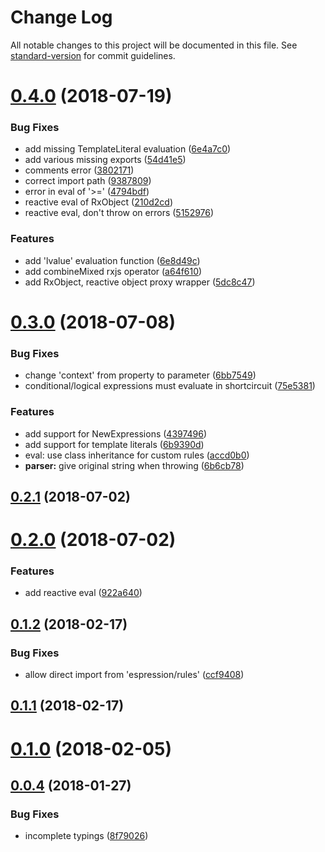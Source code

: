# Change Log

All notable changes to this project will be documented in this file. See [standard-version](https://github.com/conventional-changelog/standard-version) for commit guidelines.

<a name="0.4.0"></a>
# [0.4.0](https://github.com/ianchi/ESpression/compare/v0.3.0...v0.4.0) (2018-07-19)


### Bug Fixes

* add missing TemplateLiteral evaluation ([6e4a7c0](https://github.com/ianchi/ESpression/commit/6e4a7c0))
* add various missing exports ([54d41e5](https://github.com/ianchi/ESpression/commit/54d41e5))
* comments error ([3802171](https://github.com/ianchi/ESpression/commit/3802171))
* correct import path ([9387809](https://github.com/ianchi/ESpression/commit/9387809))
* error in eval of '>=' ([4794bdf](https://github.com/ianchi/ESpression/commit/4794bdf))
* reactive eval of RxObject ([210d2cd](https://github.com/ianchi/ESpression/commit/210d2cd))
* reactive eval, don't throw on errors ([5152976](https://github.com/ianchi/ESpression/commit/5152976))


### Features

* add 'lvalue' evaluation function ([6e8d49c](https://github.com/ianchi/ESpression/commit/6e8d49c))
* add combineMixed rxjs operator ([a64f610](https://github.com/ianchi/ESpression/commit/a64f610))
* add RxObject, reactive object proxy wrapper ([5dc8c47](https://github.com/ianchi/ESpression/commit/5dc8c47))



<a name="0.3.0"></a>
# [0.3.0](https://github.com/ianchi/ESpression/compare/v0.2.1...v0.3.0) (2018-07-08)


### Bug Fixes

* change 'context' from property to parameter ([6bb7549](https://github.com/ianchi/ESpression/commit/6bb7549))
* conditional/logical expressions must evaluate in shortcircuit ([75e5381](https://github.com/ianchi/ESpression/commit/75e5381))


### Features

* add support for NewExpressions ([4397496](https://github.com/ianchi/ESpression/commit/4397496))
* add support for template literals ([6b9390d](https://github.com/ianchi/ESpression/commit/6b9390d))
* eval: use class inheritance for custom rules ([accd0b0](https://github.com/ianchi/ESpression/commit/accd0b0))
* **parser:** give original string when throwing ([6b6cb78](https://github.com/ianchi/ESpression/commit/6b6cb78))



<a name="0.2.1"></a>
## [0.2.1](https://github.com/ianchi/ESpression/compare/v0.2.0...v0.2.1) (2018-07-02)



<a name="0.2.0"></a>
# [0.2.0](https://github.com/ianchi/ESpression/compare/v0.1.2...v0.2.0) (2018-07-02)


### Features

* add reactive eval ([922a640](https://github.com/ianchi/ESpression/commit/922a640))



<a name="0.1.2"></a>
## [0.1.2](https://github.com/ianchi/ESpression/compare/v0.1.1...v0.1.2) (2018-02-17)


### Bug Fixes

* allow direct import from 'espression/rules' ([ccf9408](https://github.com/ianchi/ESpression/commit/ccf9408))



<a name="0.1.1"></a>
## [0.1.1](https://github.com/ianchi/ESpression/compare/v0.1.0...v0.1.1) (2018-02-17)



<a name="0.1.0"></a>
# [0.1.0](https://github.com/ianchi/ESpression/compare/v0.0.4...v0.1.0) (2018-02-05)



<a name="0.0.4"></a>
## [0.0.4](https://github.com/ianchi/ESpression/compare/v0.0.3...v0.0.4) (2018-01-27)


### Bug Fixes

* incomplete typings ([8f79026](https://github.com/ianchi/ESpression/commit/8f79026))
